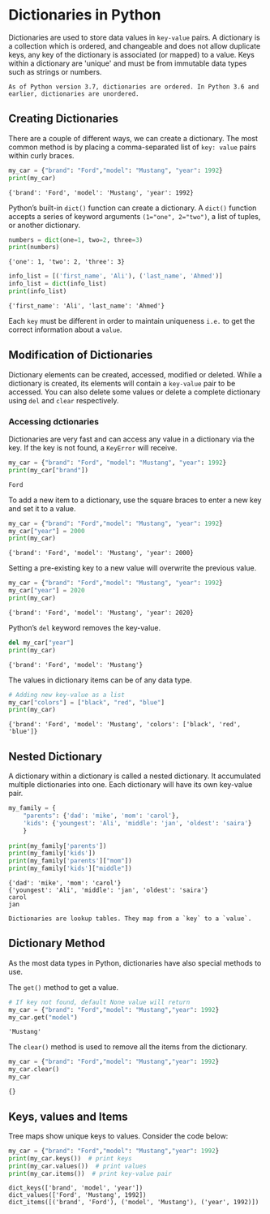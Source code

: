 # Dictionaries in Python

Dictionaries are used to store data values in `key-value` pairs. A dictionary is a collection which is ordered, and changeable and does not allow duplicate keys, any key of the dictionary is associated (or mapped) to a value. Keys within a dictionary are 'unique' and must be from immutable data types such as strings or numbers.

```{Note}
As of Python version 3.7, dictionaries are ordered. In Python 3.6 and earlier, dictionaries are unordered.
```

## Creating Dictionaries

There are a couple of different ways, we can create a dictionary. The most common method is by placing a comma-separated list of `key: value` pairs within curly braces.

```py
my_car = {"brand": "Ford","model": "Mustang", "year": 1992}
print(my_car)
```

```console
{'brand': 'Ford', 'model': 'Mustang', 'year': 1992}
```

Python’s built-in `dict()` function can create a dictionary. A `dict()` function accepts a series of keyword arguments `(1="one", 2="two")`, a list of tuples, or another dictionary.

```py
numbers = dict(one=1, two=2, three=3)
print(numbers)
```

```console
{'one': 1, 'two': 2, 'three': 3}
```

```py
info_list = [('first_name', 'Ali'), ('last_name', 'Ahmed')]
info_list = dict(info_list)
print(info_list)
```

```console
{'first_name': 'Ali', 'last_name': 'Ahmed'}
```

Each `key` must be different in order to maintain uniqueness `i.e.` to get the correct information about a `value`.

## Modification of Dictionaries

Dictionary elements can be created, accessed, modified or deleted. While a dictionary is created, its elements will contain a `key-value` pair to be accessed. You can also delete some values or delete a complete dictionary using `del` and `clear` respectively.

### Accessing dctionaries

Dictionaries are very fast and can access any value in a dictionary via the key. If the key is not found, a `KeyError` will receive.

```py
my_car = {"brand": "Ford", "model": "Mustang", "year": 1992}
print(my_car["brand"])
```

```console
Ford
```

To add a new item to a dictionary, use the square braces to enter a new key and set it to a value.

```py
my_car = {"brand": "Ford","model": "Mustang", "year": 1992}
my_car["year"] = 2000
print(my_car)
```

```console
{'brand': 'Ford', 'model': 'Mustang', 'year': 2000}
```

Setting a pre-existing key to a new value will overwrite the previous value.

```py
my_car = {"brand": "Ford","model": "Mustang", "year": 1992}
my_car["year"] = 2020
print(my_car)
```

```console
{'brand': 'Ford', 'model': 'Mustang', 'year': 2020}
```

Python’s `del` keyword removes the key-value.

```py
del my_car["year"]
print(my_car)
```

```console
{'brand': 'Ford', 'model': 'Mustang'}
```

The values in dictionary items can be of any data type.

```py
# Adding new key-value as a list
my_car["colors"] = ["black", "red", "blue"]
print(my_car)
```

```console
{'brand': 'Ford', 'model': 'Mustang', 'colors': ['black', 'red', 'blue']}
```

## Nested Dictionary

A dictionary within a dictionary is called a nested dictionary. It accumulated multiple dictionaries into one. Each dictionary will have its own key-value pair.

```py
my_family = {
    "parents": {'dad': 'mike', 'mom': 'carol'},
    'kids': {'youngest': 'Ali', 'middle': 'jan', 'oldest': 'saira'}
    }
    
print(my_family['parents'])
print(my_family['kids'])
print(my_family['parents']["mom"])
print(my_family['kids']["middle"])
```

```console
{'dad': 'mike', 'mom': 'carol'}
{'youngest': 'Ali', 'middle': 'jan', 'oldest': 'saira'}
carol
jan
```

```{Note}
Dictionaries are lookup tables. They map from a `key` to a `value`.
```

## Dictionary Method

As the most data types in Python, dictionaries have also special methods to use.

The `get()` method to get a value.

```py
# If key not found, default None value will return 
my_car = {"brand": "Ford","model": "Mustang","year": 1992}
my_car.get("model")
```

```console
'Mustang'
```

The `clear()` method is used to remove all the items from the dictionary.

```py
my_car = {"brand": "Ford","model": "Mustang","year": 1992}
my_car.clear()
my_car
```

```console
{}
```

## Keys, values and Items

Tree maps show unique keys to values. Consider the code below:

```py
my_car = {"brand": "Ford","model": "Mustang","year": 1992}
print(my_car.keys())  # print keys
print(my_car.values())  # print values
print(my_car.items())  # print key-value pair
```

```console
dict_keys(['brand', 'model', 'year'])
dict_values(['Ford', 'Mustang', 1992])
dict_items([('brand', 'Ford'), ('model', 'Mustang'), ('year', 1992)])
```

